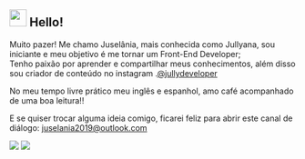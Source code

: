 ## <img src="https://media.giphy.com/media/hvRJCLFzcasrR4ia7z/giphy.gif" width="30px"> Hello! 

Muito pazer! Me chamo Juselânia, mais conhecida como Jullyana, sou iniciante e meu objetivo é me tornar um Front-End Developer;  
Tenho paixão por aprender e compartilhar meus conhecimentos, além disso sou criador de conteúdo no instagram .[@jullydeveloper](https://www.instagram.com/jullydeveloper/) 

No meu tempo livre prático meu inglês e espanhol, amo café acompanhado de uma boa leitura!!

E se quiser trocar alguma ideia comigo, ficarei feliz para abrir este canal de diálogo:
juselania2019@outlook.com

 [<img src="https://img.shields.io/badge/linkedin-%230077B5.svg?&style=for-the-badge&logo=linkedin&logoColor=white" />](https://www.linkedin.com/in/jucel%C3%A2nia-silva-56a375197/) [<img src = "https://img.shields.io/badge/instagram-%23E4405F.svg?&style=for-the-badge&logo=instagram&logoColor=white">](https://www.instagram.com/jullydeveloper/) 



